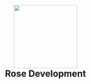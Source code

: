 <h1 align="center">
  <br>
  <a><img src="https://cdn.discordapp.com/attachments/933013172464525382/933751982362067014/roseEnter.png" width="200"></a>
  <br>
  Rose Development
  <br>
</h1>
